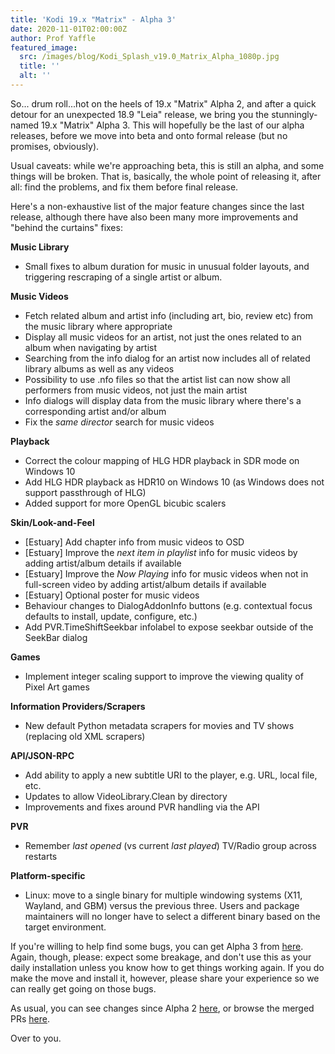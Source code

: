 ```yaml
---
title: 'Kodi 19.x "Matrix" - Alpha 3'
date: 2020-11-01T02:00:00Z
author: Prof Yaffle
featured_image:
  src: /images/blog/Kodi_Splash_v19.0_Matrix_Alpha_1080p.jpg
  title: ''
  alt: ''
---
```

So... drum roll...hot on the heels of 19.x "Matrix" Alpha 2, and after a quick detour for an unexpected 18.9 "Leia" release, we bring you the stunningly-named 19.x "Matrix" Alpha 3. This will hopefully be the last of our alpha releases, before we move into beta and onto formal release (but no promises, obviously).

 Usual caveats: while we're approaching beta, this is still an alpha, and some things will be broken. That is, basically, the whole point of releasing it, after all: find the problems, and fix them before final release.

 Here's a non-exhaustive list of the major feature changes since the last release, although there have also been many more improvements and "behind the curtains" fixes:

 **Music Library**

 
 * Small fixes to album duration for music in unusual folder layouts, and triggering rescraping of a single artist or album.
 
 **Music Videos**

 
 * Fetch related album and artist info (including art, bio, review etc) from the music library where appropriate
 * Display all music videos for an artist, not just the ones related to an album when navigating by artist
 * Searching from the info dialog for an artist now includes all of related library albums as well as any videos
 * Possibility to use .nfo files so that the artist list can now show all performers from music videos, not just the main artist
 * Info dialogs will display data from the music library where there's a corresponding artist and/or album
 * Fix the *same director* search for music videos
 
 **Playback**

 
 * Correct the colour mapping of HLG HDR playback in SDR mode on Windows 10
 * Add HLG HDR playback as HDR10 on Windows 10 (as Windows does not support passthrough of HLG)
 * Added support for more OpenGL bicubic scalers
 
 **Skin/Look-and-Feel**

 
 * [Estuary] Add chapter info from music videos to OSD
 * [Estuary] Improve the *next item in playlist* info for music videos by adding artist/album details if available
 * [Estuary] Improve the *Now Playing* info for music videos when not in full-screen video by adding artist/album details if available
 * [Estuary] Optional poster for music videos
 * Behaviour changes to DialogAddonInfo buttons (e.g. contextual focus defaults to install, update, configure, etc.)
 * Add PVR.TimeShiftSeekbar infolabel to expose seekbar outside of the SeekBar dialog
 
 **Games**

 
 * Implement integer scaling support to improve the viewing quality of Pixel Art games
 
 **Information Providers/Scrapers**

 
 * New default Python metadata scrapers for movies and TV shows (replacing old XML scrapers)
 
 **API/JSON-RPC**

 
 * Add ability to apply a new subtitle URI to the player, e.g. URL, local file, etc.
 * Updates to allow VideoLibrary.Clean by directory
 * Improvements and fixes around PVR handling via the API
 
 **PVR**

 
 * Remember *last opened* (vs current *last played*) TV/Radio group across restarts
 
 **Platform-specific**

 
 * Linux: move to a single binary for multiple windowing systems (X11, Wayland, and GBM) versus the previous three. Users and package maintainers will no longer have to select a different binary based on the target environment.  
 
 
 If you're willing to help find some bugs, you can get Alpha 3 from [here](https://mirrors.kodi.tv/snapshots/). Again, though, please: expect some breakage, and don't use this as your daily installation unless you know how to get things working again. If you do make the move and install it, however, please share your experience so we can really get going on those bugs.

 As usual, you can see changes since Alpha 2 [here](https://github.com/xbmc/xbmc/compare/19.0a2-Matrix...19.0a3-Matrix), or browse the merged PRs [here](https://github.com/xbmc/xbmc/pulls?q=is%3Apr+sort%3Aupdated-desc+milestone%3A%22Matrix+19.0-alpha+3%22+is%3Aclosed).

 Over to you.

 